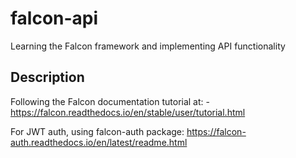# falcon-api
Learning the Falcon framework and implementing API functionality

## Description
Following the Falcon documentation tutorial at:
    - https://falcon.readthedocs.io/en/stable/user/tutorial.html

For JWT auth, using falcon-auth package:
    https://falcon-auth.readthedocs.io/en/latest/readme.html
